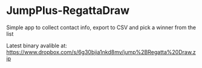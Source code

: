 JumpPlus-RegattaDraw
====================

Simple app to collect contact info, export to CSV and pick a winner from the list


Latest binary avalible at: https://www.dropbox.com/s/6g30bjia1nkd8mv/jump%2BRegatta%20Draw.zip
